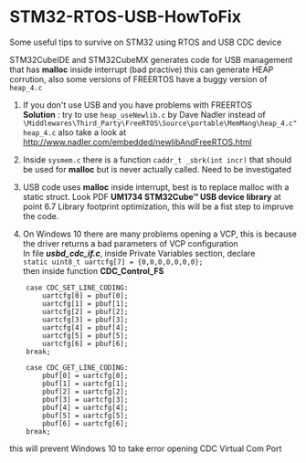 # STM32-RTOS-USB-HowToFix
Some useful tips to survive on STM32 using RTOS and USB CDC device 

STM32CubeIDE and STM32CubeMX generates code for USB management that has **malloc** inside interrupt (bad practive) this can generate HEAP corrution, also some versions of FREERTOS have a buggy version of ```heap_4.c```

1) If you don't use USB and you have problems with FREERTOS\
**Solution** : try to use ```heap_useNewlib.c``` by Dave Nadler instead of ```\Middlewares\Third_Party\FreeRTOS\Source\portable\MemMang\heap_4.c"heap_4.c```
also take a look at http://www.nadler.com/embedded/newlibAndFreeRTOS.html

2) Inside ```sysmem.c``` there is a function ```caddr_t _sbrk(int incr)``` that should be used for **malloc** but is never actually called. Need to be investigated

3) USB code uses **malloc** inside interrupt, best is to replace malloc with a static struct. Look PDF **UM1734 STM32Cube™ USB device library** at point 6.7 Library footprint optimization, this will be a fist step to impruve the code.

4) On Windows 10 there are many problems opening a VCP, this is because the driver returns a bad parameters of VCP configuration\
In file ***usbd_cdc_if.c***, inside Private Variables section, declare\
```static uint8_t uartcfg[7] = {0,0,0,0,0,0,0};```\
then inside function **CDC_Control_FS**

```
    case CDC_SET_LINE_CODING:
      	uartcfg[0] = pbuf[0];
      	uartcfg[1] = pbuf[1];
      	uartcfg[2] = pbuf[2];
      	uartcfg[3] = pbuf[3];
      	uartcfg[4] = pbuf[4];
      	uartcfg[5] = pbuf[5];
      	uartcfg[6] = pbuf[6];
    break;

    case CDC_GET_LINE_CODING:
      	pbuf[0] = uartcfg[0];
      	pbuf[1] = uartcfg[1];
      	pbuf[2] = uartcfg[2];
      	pbuf[3] = uartcfg[3];
      	pbuf[4] = uartcfg[4];
      	pbuf[5] = uartcfg[5];
      	pbuf[6] = uartcfg[6];
    break;
```
this will prevent Windows 10 to take error opening CDC Virtual Com Port
